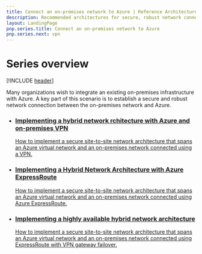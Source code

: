 ```yaml
---
title: Connect an on-premises network to Azure | Reference Architectures
description: Recommended architectures for secure, robust network connections between on-premises networks and Azure.
layout: LandingPage
pnp.series.title: Connect an on-premises network to Azure
pnp.series.next: vpn
---
```

<link href="/azure/architecture/_css/hubCards.css" type="text/css" rel="stylesheet" />

# Series overview
[!INCLUDE [header](../_includes/header.md)]

Many organizations wish to integrate an existing on-premises infrastructure with Azure. A key part of this scenario is to establish a secure and robust network connection between the on-premises network and Azure.

<ul class="cardsD panel x3">
    <li>
        <a href="./vpn.md">
            <div class="cardSize">
                <div class="cardPadding">
                    <div class="card">
                        <div class="cardImageOuter">
                            <div class="cardImage bgdAccent1 cardScaleImage" style="background-image: url('./images/vpn.svg');">
                            </div>
                        </div>
                        <div class="cardText">
                            <h3>Implementing a hybrid network rchitecture with Azure and on-premises VPN</h3>
                            <p>How to implement a secure site-to-site network architecture that spans an Azure virtual network and an on-premises network connected using a VPN.</p>
                        </div>
                    </div>
                </div>
            </div>
        </a>
    </li>
    <li>
        <a href="./expressroute.md">
            <div class="cardSize">
                <div class="cardPadding">
                    <div class="card">
                        <div class="cardImageOuter">
                            <div class="cardImage bgdAccent1 cardScaleImage" style="background-image: url('./images/expressroute.svg');">
                            </div>
                        </div>
                        <div class="cardText">
                            <h3>Implementing a Hybrid Network Architecture with Azure ExpressRoute</h3>
                            <p>How to implement a secure site-to-site network architecture that spans an Azure virtual network and an on-premises network connected using Azure ExpressRoute.</p>
                        </div>
                    </div>
                </div>
            </div>
        </a>
    </li>
    <li>
        <a href="./expressroute-vpn-failover.md">
            <div class="cardSize">
                <div class="cardPadding">
                    <div class="card">
                        <div class="cardImageOuter">
                            <div class="cardImage bgdAccent1 cardScaleImage" style="background-image: url('./images/expressroute-vpn-failover.svg');">
                            </div>
                        </div>
                        <div class="cardText">
                            <h3>Implementing a highly available hybrid network architecture</h3>
                            <p>How to implement a secure site-to-site network architecture that spans an Azure virtual network and an on-premises network connected using ExpressRoute with VPN gateway failover.</p>
                        </div>
                    </div>
                </div>
            </div>
        </a>
    </li>
</ul>


